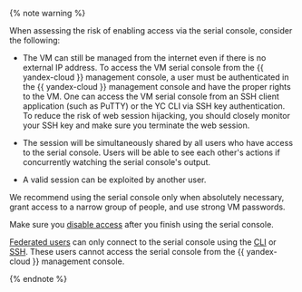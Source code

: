 {% note warning %}

When assessing the risk of enabling access via the serial console, consider the following:

* The VM can still be managed from the internet even if there is no external IP address.
   To access the VM serial console from the {{ yandex-cloud }} management console, a user must be authenticated in the {{ yandex-cloud }} management console and have the proper rights to the VM. One can access the VM serial console from an SSH client application (such as PuTTY) or the YC CLI via SSH key authentication. To reduce the risk of web session hijacking, you should closely monitor your SSH key and make sure you terminate the web session.

* The session will be simultaneously shared by all users who have access to the serial console.
   Users will be able to see each other's actions if concurrently watching the serial console's output.

* A valid session can be exploited by another user.

We recommend using the serial console only when absolutely necessary, grant access to a narrow group of people, and use strong VM passwords.

Make sure you [disable access](../../compute/operations/serial-console/disable.md) after you finish using the serial console.

[Federated users](../../organization/add-federation.md) can only connect to the serial console using the [CLI](../../cli/) or [SSH](../../compute/operations/vm-connect/ssh.md). These users cannot access the serial console from the {{ yandex-cloud }} management console.

{% endnote %}
